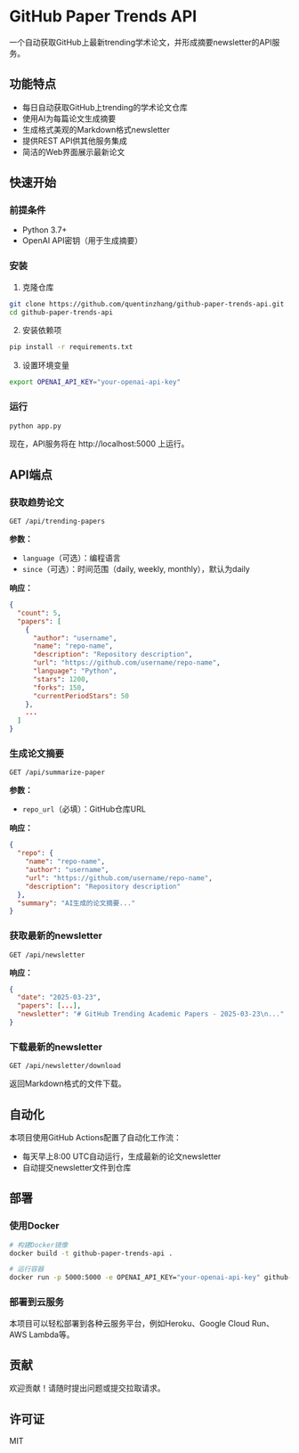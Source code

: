 # GitHub Paper Trends API

一个自动获取GitHub上最新trending学术论文，并形成摘要newsletter的API服务。

## 功能特点

- 每日自动获取GitHub上trending的学术论文仓库
- 使用AI为每篇论文生成摘要
- 生成格式美观的Markdown格式newsletter
- 提供REST API供其他服务集成
- 简洁的Web界面展示最新论文

## 快速开始

### 前提条件

- Python 3.7+
- OpenAI API密钥（用于生成摘要）

### 安装

1. 克隆仓库

```bash
git clone https://github.com/quentinzhang/github-paper-trends-api.git
cd github-paper-trends-api
```

2. 安装依赖项

```bash
pip install -r requirements.txt
```

3. 设置环境变量

```bash
export OPENAI_API_KEY="your-openai-api-key"
```

### 运行

```bash
python app.py
```

现在，API服务将在 http://localhost:5000 上运行。

## API端点

### 获取趋势论文

```
GET /api/trending-papers
```

**参数：**
- `language`（可选）：编程语言
- `since`（可选）：时间范围（daily, weekly, monthly），默认为daily

**响应：**

```json
{
  "count": 5,
  "papers": [
    {
      "author": "username",
      "name": "repo-name",
      "description": "Repository description",
      "url": "https://github.com/username/repo-name",
      "language": "Python",
      "stars": 1200,
      "forks": 150,
      "currentPeriodStars": 50
    },
    ...
  ]
}
```

### 生成论文摘要

```
GET /api/summarize-paper
```

**参数：**
- `repo_url`（必填）：GitHub仓库URL

**响应：**

```json
{
  "repo": {
    "name": "repo-name",
    "author": "username",
    "url": "https://github.com/username/repo-name",
    "description": "Repository description"
  },
  "summary": "AI生成的论文摘要..."
}
```

### 获取最新的newsletter

```
GET /api/newsletter
```

**响应：**

```json
{
  "date": "2025-03-23",
  "papers": [...],
  "newsletter": "# GitHub Trending Academic Papers - 2025-03-23\n..."
}
```

### 下载最新的newsletter

```
GET /api/newsletter/download
```

返回Markdown格式的文件下载。

## 自动化

本项目使用GitHub Actions配置了自动化工作流：

- 每天早上8:00 UTC自动运行，生成最新的论文newsletter
- 自动提交newsletter文件到仓库

## 部署

### 使用Docker

```bash
# 构建Docker镜像
docker build -t github-paper-trends-api .

# 运行容器
docker run -p 5000:5000 -e OPENAI_API_KEY="your-openai-api-key" github-paper-trends-api
```

### 部署到云服务

本项目可以轻松部署到各种云服务平台，例如Heroku、Google Cloud Run、AWS Lambda等。

## 贡献

欢迎贡献！请随时提出问题或提交拉取请求。

## 许可证

MIT